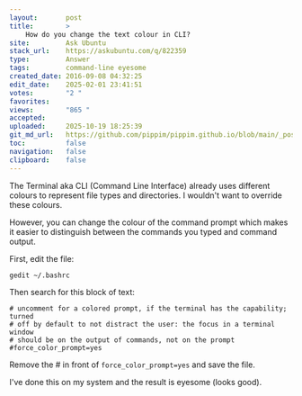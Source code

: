 ```yaml
---
layout:       post
title:        >
    How do you change the text colour in CLI?
site:         Ask Ubuntu
stack_url:    https://askubuntu.com/q/822359
type:         Answer
tags:         command-line eyesome
created_date: 2016-09-08 04:32:25
edit_date:    2025-02-01 23:41:51
votes:        "2 "
favorites:    
views:        "865 "
accepted:     
uploaded:     2025-10-19 18:25:39
git_md_url:   https://github.com/pippim/pippim.github.io/blob/main/_posts/2016/2016-09-08-How-do-you-change-the-text-colour-in-CLI_.md
toc:          false
navigation:   false
clipboard:    false
---
```


The Terminal aka CLI (Command Line Interface) already uses different colours to represent file types and directories. I wouldn't want to override these colours.

However, you can change the colour of the command prompt which makes it easier to distinguish between the commands you typed and command output.

First, edit the file:

``` 
gedit ~/.bashrc
```

Then search for this block of text:

``` 
# uncomment for a colored prompt, if the terminal has the capability; turned
# off by default to not distract the user: the focus in a terminal window
# should be on the output of commands, not on the prompt
#force_color_prompt=yes
```

Remove the # in front of `force_color_prompt=yes` and save the file.

I've done this on my system and the result is eyesome (looks good).
